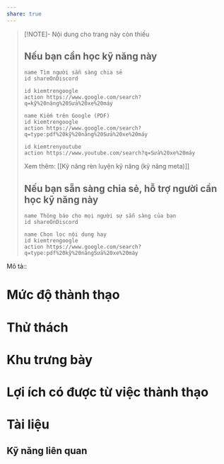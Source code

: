 ```yaml
---
share: true
---
```

> [!NOTE]- Nội dung cho trang này còn thiếu
> ## Nếu bạn cần học kỹ năng này
> ```button
> name Tìm người sẵn sàng chia sẻ
> id shareOnDiscord
> ```
> ```button
> id kiemtrengoogle
> action https://www.google.com/search?q=kỹ%20năng%20Sửa%20xe%20máy
> ```
> ```button
> name Kiếm trên Google (PDF) 
> id kiemtrengoogle
> action https://www.google.com/search?q=type:pdf%20kỹ%20năng%20Sửa%20xe%20máy
> ```
> ```button
> id kiemtrenyoutube
> action https://www.youtube.com/search?q=Sửa%20xe%20máy
> ```
> Xem thêm: [[Kỹ năng rèn luyện kỹ năng (kỹ năng meta)]]
> ## Nếu bạn sẵn sàng chia sẻ, hỗ trợ người cần học kỹ năng này
> ```button
> name Thông báo cho mọi người sự sẵn sàng của bạn
> id shareOnDiscord
> ```
> ```button
> name Chọn lọc nội dung hay
> id kiemtrengoogle
> action https://www.google.com/search?q=type:pdf%20kỹ%20năngSửa%20xe%20máy
> ```


Mô tả::
# Mức độ thành thạo
# Thử thách
# Khu trưng bày
# Lợi ích có được từ việc thành thạo
# Tài liệu
## Kỹ năng liên quan
